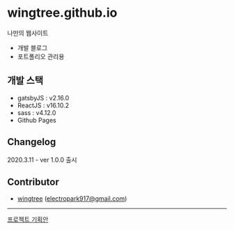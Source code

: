 # wingtree.github.io
나만의 웹사이트
* 개발 블로그
* 포트폴리오 관리용

## 개발 스택
* gatsbyJS : v2.16.0
* ReactJS : v16.10.2
* sass : v4.12.0
* Github Pages

## Changelog
2020.3.11 - ver 1.0.0 출시

## Contributor

*  [wingtree](https://wingtree.github.io) (electropark917@gmail.com)

***
[프로젝트 기획안](https://github.com/wingtree/wingtree.github.io/blob/develop/project/project.md)
